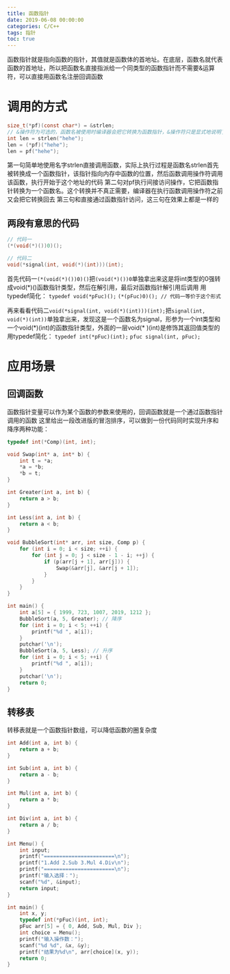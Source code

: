 ```yaml
---
title: 函数指针
date: 2019-06-08 00:00:00
categories: C/C++
tags: 指针
toc: true
---
```


函数指针就是指向函数的指针，其值就是函数体的首地址。在底层，函数名就代表函数的首地址，所以把函数名直接指派给一个同类型的函数指针而不需要&运算符，可以直接用函数名注册回调函数

# 调用的方式

```c
size_t(*pf)(const char*) = &strlen;
// &操作符为可选的，函数名被使用时编译器会把它转换为函数指针，&操作符只是显式地说明了编译器将隐式执行的任务
int len = strlen("hehe");
len = (*pf)("hehe");
len = pf("hehe");
```
第一句简单地使用名字strlen直接调用函数，实际上执行过程是函数名strlen首先被转换成一个函数指针，该指针指向内存中函数的位置，然后函数调用操作符调用该函数，执行开始于这个地址的代码
第二句对pf执行间接访问操作，它把函数指针转换为一个函数名。这个转换并不真正需要，编译器在执行函数调用操作符之前又会把它转换回去
第三句和直接通过函数指针访问，这三句在效果上都是一样的

## 两段有意思的代码

```c
// 代码一
(*(void(*)())0)();

// 代码二
void(*signal(int, void(*)(int)))(int);
```
首先代码一`(*(void(*)())0)()`把`(void(*)())0`单独拿出来这是将int类型的0强转成void(\*)()函数指针类型，然后在解引用，最后对函数指针解引用后调用
用typedef简化：
`typedef void(*pFuc)();`
`(*(pFuc)0)(); // 代码一等价于这个形式`

再来看看代码二`void(*signal(int, void(*)(int)))(int);`把`signal(int, void(*)(int))`单独拿出来，发现这是一个函数名为signal，形参为一个int类型和一个void(\*)(int)的函数指针类型，外面的一层void(\*    )(int)是修饰其返回值类型的
用typedef简化：
`typedef int(*pFuc)(int);`
`pfuc signal(int, pFuc);`

# 应用场景

## 回调函数

函数指针变量可以作为某个函数的参数来使用的，回调函数就是一个通过函数指针调用的函数
这里给出一段改进版的冒泡排序，可以做到一份代码同时实现升序和降序两种功能：
```c
typedef int(*Comp)(int, int);

void Swap(int* a, int* b) {
    int t = *a;
    *a = *b;
    *b = t;
}

int Greater(int a, int b) {
    return a > b;
}

int Less(int a, int b) {
    return a < b;
}

void BubbleSort(int* arr, int size, Comp p) {
    for (int i = 0; i < size; ++i) {
        for (int j = 0; j < size - 1 - i; ++j) {
            if (p(arr[j + 1], arr[j])) {
                Swap(&arr[j], &arr[j + 1]);
            }
        }
    }
}

int main() {
    int a[5] = { 1999, 723, 1007, 2019, 1212 };
    BubbleSort(a, 5, Greater); // 降序
    for (int i = 0; i < 5; ++i) {
        printf("%d ", a[i]);
    }
    putchar('\n');
    BubbleSort(a, 5, Less); // 升序
    for (int i = 0; i < 5; ++i) {
        printf("%d ", a[i]);
    }
    putchar('\n');
    return 0;
}
```

##  转移表

转移表就是一个函数指针数组，可以降低函数的圈复杂度
```c
int Add(int a, int b) {
    return a + b;
}

int Sub(int a, int b) {
    return a - b;
}

int Mul(int a, int b) {
    return a * b;
}

int Div(int a, int b) {
    return a / b;
}

int Menu() {
    int input;
    printf("=======================\n");
    printf("1.Add 2.Sub 3.Mul 4.Div\n");
    printf("=======================\n");
    printf("输入选择：");
    scanf("%d", &input);
    return input;
}

int main() {
    int x, y;
    typedef int(*pFuc)(int, int);
    pFuc arr[5] = { 0, Add, Sub, Mul, Div };
    int choice = Menu();
    printf("输入操作数：");
    scanf("%d %d", &x, &y);
    printf("结果为%d\n", arr[choice](x, y));
    return 0;
}
```
